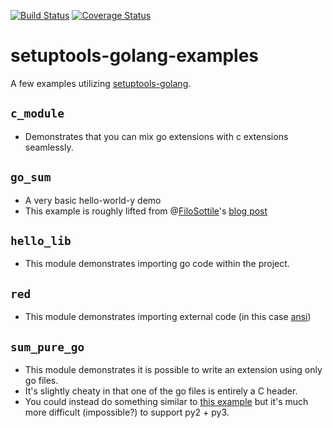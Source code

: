 [![Build Status](https://travis-ci.org/asottile/setuptools-golang-examples.svg?branch=master)](https://travis-ci.org/asottile/setuptools-golang-examples)
[![Coverage Status](https://coveralls.io/repos/github/asottile/setuptools-golang-examples/badge.svg?branch=master)](https://coveralls.io/github/asottile/setuptools-golang-examples?branch=master)

setuptools-golang-examples
==========================

A few examples utilizing [setuptools-golang](https://github.com/asottile/setuptools-golang).

## `c_module`

- Demonstrates that you can mix go extensions with c extensions seamlessly.

## `go_sum`

- A very basic hello-world-y demo
- This example is roughly lifted from @[FiloSottile](https://github.com/FiloSottile)'s [blog post](https://blog.filippo.io/building-python-modules-with-go-1-5/)

## `hello_lib`

- This module demonstrates importing go code within the project.

## `red`

- This module demonstrates importing external code (in this case [ansi](https://github.com/mgutz/ansi))

## `sum_pure_go`

- This module demonstrates it is possible to write an extension using only go
  files.
- It's slightly cheaty in that one of the go files is entirely a C header.
- You could instead do something similar to [this example](https://blog.filippo.io/building-python-modules-with-go-1-5/#bonustheneedlesslyhardway)
  but it's much more difficult (impossible?) to support py2 + py3.
